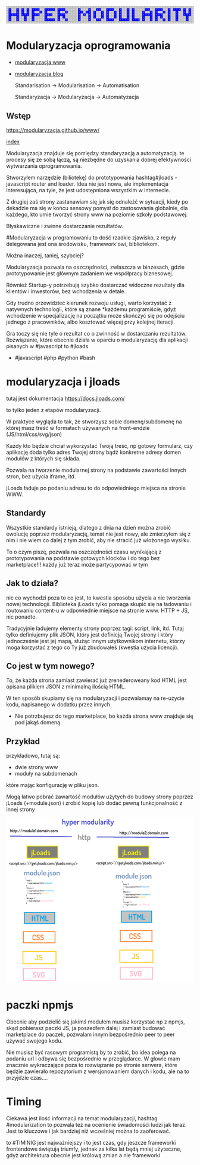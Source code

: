 ![hypermodularity](hyper-modularity-horizon.png)

# Modularyzacja oprogramowania

+ [modularyzacja www](https://www.modularyzacja.pl/)

+ [modularyzacja blog](https://blog.modularyzacja.pl/)

    Standarisation -> Modularisation -> Automatisation
  
    Standaryzacja -> Modularyzacja -> Automatyzacja


## Wstęp
https://modularyzacja.github.io/www/

[index](https://modularyzacja.github.io/www/index.html)

Modularyzacja znajduje się pomiędzy standaryzacją a automatyzacją.
te procesy się ze sobą łączą, są niezbędne do uzyskania dobrej efektywności wytwarzania oprogramowania.


Stworzyłem narzędzie (biliotekę) do prototypowania hashtag#jloads - javascript router and loader.
Idea nie jest nowa, ale implementacja interesująca, na tyle, że jest udostępniona wszystkim w internecie.

Z drugiej zaś strony zastanawiam się jak się odnaleźć w sytuacji, kiedy po dekadzie ma się w końcu sensowy pomysł do zastosowania globalnie, dla każdego, kto umie tworzyć strony www na poziomie szkoły podstawowej.



Błyskawiczne i zwinne dostarczanie rezultatów.

#Modularyzacja w programowaniu to dość rzadkie zjawisko, z reguły delegowana jest ona środowisku, framework'owi, bibliotekom.

Można inaczej, taniej, szybciej?

Modularyzacja pozwala na oszczędności, zwłaszcza w binzesach, gdzie prototypowanie jest głównym zadaniem we współpracy biznesowej.

Również Startup-y potrzebują szybko dostarczać widoczne rezultaty dla klientów i inwestorów, bez wchodzenia w detale.

Gdy trudno przewidzieć kierunek rozwoju usługi, warto korzystać z natywnych technologii, które są
znane *każdemu programiście, gdyż wchodzenie w specjalizację na początku może skończyć się po odejściu jednego z pracowników, albo kosztować więcej przy kolejnej iteracji.

Gra toczy się nie tyle o rezultat co o zwinność w dostarczaniu rezultatów.
Rozwiązanie, które obecnie działa w oparciu o modularyzację dla aplikacji pisanych w #javascript to #jloads

* #javascript #php #python #bash


# modularyzacja i jloads

tutaj jest dokumentacja https://docs.jloads.com/

to tylko jeden z etapów modularyzacji. 

W praktyce wygląda to tak, że stworzysz sobie domenę/subdomenę na której masz treść w formatach używanych na front-endzie (JS/html/css/svg/json)

Każdy kto będzie chciał wykorzystać Twoją treść, np gotowy formularz, czy aplikację doda tylko adres Twojej strony bądź konkretne adresy domen modułów z których się składa.

Pozwala na tworzenie modularnej strony na podstawie zawartości innych stron, bez użycia iframe, itd.

jLoads ładuje po podaniu adresu to do odpowiedniego miejsca na stronie WWW.

## Standardy

Wszystkie standardy istnieją, dlatego z dnia na dzień można zrobić ewolucję poprzez modularyzację, temat nie jest nowy, ale zmierzyłem się z nim i nie wiem co dalej z tym zrobić, aby nie stracić już włożonego wysiłku.

To o czym piszę, pozwala na oszczędności czasu wynikającą z prototypowania na podstawie gotowych klocków i do tego bez marketplace!!! każdy już teraz może partycypować w tym


## Jak to działa?

nic co wychodzi poza to co jest, to kwestia sposobu użycia a nie tworzenia nowej technologii. Biblioteka jLoads tylko pomaga skupić się na ładowaniu i routowaniu content-u w odpowiednie miejsce na stronie www. HTTP + JS, nic ponadto.

Tradycyjnie ładujemy elementy strony poprzez tagi: script, link, itd. Tutaj tylko definiujemy plik JSON, który jest definicją Twojej strony i który jednocześnie jest jej mapą, służąc innym użytkownikom internetu, którzy moga korzystać z tego co Ty już zbudowałeś (kwestia użycia licencji).

## Co jest w tym nowego?

To, że każda strona zamiast zawierać już zrenederoweany kod HTML jest opisana plikiem JSON z minimalną ilością HTML.

W ten sposób skupiamy się na modularyzacji i pozwalamay na re-użycie kodu, napisanego w dodatku przez innych.

+ Nie potrzbujesz do tego marketplace, bo każda strona www znajduje się pod jakąś domeną. 

## Przykład
przykładowo, tutaj są:
+ dwie strony www
+ moduły na subdomenach
 
które mając konfigurację w pliku json.

Mogą łatwo pobrać zawartość modułów użytych do budowy strony poprzez jLoads (+module.json) i zrobić kopię lub dodać pewną funkcjonalność z innej strony

![hypermodularity-example.png](hypermodularity-example.png)

# paczki npmjs

Obecnie aby podzielić się jakimś modułem musisz korzystać np z npmjs, skąd pobierasz paczki JS, ja poszedłem dalej i zamiast budować marketplace do paczek, pozwalam innym bezpośrednio peer to peer używać swojego kodu.

Nie musisz być rasowym programistą by to zrobić, bo idea polega na podaniu url i odbywa się bezpośrednio w przeglądarce.
W głowie mam znacznie wykraczające poza to rozwiązanie po stronie serwera, które będzie zawierało repozytorium z wersjonowaniem danych i kodu, ale na to przyjdzie czas....

# Timing

Ciekawa jest ilość informacji na temat modularyzacji, 
hashtag #modularization to pozwala też na ocenienie świadomośći ludzi jak teraz.
Jest to kluczowe i jak bardziej niż wcześniej można to zaoferować. 

to #TIMINIG jest najważniejszy i to jest czas, gdy jeszcze frameworki frontendowe świętują triumfy,
jednak za kilka lat będą mniej użyteczne, gdyż architektura obecnie jest królową zmian a nie frameworki

